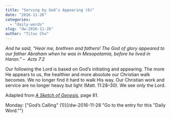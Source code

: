 ```yaml
---
title: "Serving by God’s Appearing (6)"
date: "2016-11-26"
categories: 
  - "daily-words"
slug: "dw-2016-11-26"
author: "Titus Chu"
---
```


_And he said, “Hear me, brethren and fathers! The God of glory appeared to our father Abraham when he was in Mesopotamia, before he lived in Haran.”_ _–  Acts 7:2_

Our following the Lord is based on God’s initiating and appearing. The more He appears to us, the healthier and more absolute our Christian walk becomes. We no longer find it hard to walk His way. Our Christian work and service are no longer heavy but light (Matt. 11:28–30). We see only the Lord.

Adapted from _[A Sketch of Genesis](/book-gen-sketch/ "Go to the listing for this book.")_, page 81.

Monday: ["God’s Calling" (1)](/dw-2016-11-28 "Go to the entry for this "Daily Word."")
